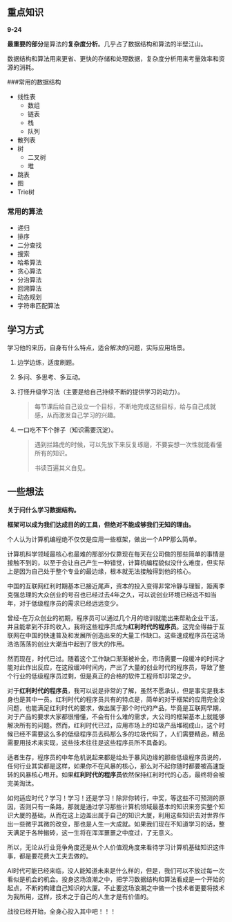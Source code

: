 ## 重点知识

**9-24**

**最重要的部分**是算法的**复杂度分析**。几乎占了数据结构和算法的半壁江山。

数据结构和算法用来更省、更快的存储和处理数据，复杂度分析用来考量效率和资源的消耗。

###常用的数据结构

* 线性表
  * 数组
  * 链表
  * 栈
  * 队列
* 散列表
* 树
  * 二叉树
  * 堆
* 跳表
* 图
* Trie树

### 常用的算法

* 递归
* 排序
* 二分查找
* 搜索
* 哈希算法
* 贪心算法
* 分治算法
* 回溯算法
* 动态规划
* 字符串匹配算法



## 学习方式

学习他的来历，自身有什么特点，适合解决的问题，实际应用场景。

1. 边学边练，适度刷题。

2. 多问、多思考、多互动。

3. 打怪升级学习法（主要是给自己持续不断的提供学习的动力）。

   > 每节课后给自己设立一个目标，不断地完成这些目标，给与自己成就感，从而激发自己学习的兴趣。

4. 一口吃不下个胖子（知识需要沉淀）。

   > 遇到拦路虎的时候，可以先放下来反复琢磨，不要妄想一次性就能看懂所有的知识。
   >
   > 书读百遍其义自见。



## 一些想法

**关于问什么学习数据结构。**

**框架可以成为我们达成目的的工具，但绝对不能成够我们无知的理由。**

个人认为计算机编程绝不仅仅是应用一些框架，做出一个APP那么简单。

计算机科学领域最核心也最难的那部分仅靠现在每天在公司做的那些简单的事情是接触不到的，以至于会让自己产生一种错觉，计算机编程貌似没什么难度，但实际上是因为自己处于整个专业的最边缘，根本就无法接触得到他的核心。

中国的互联网红利时期基本已接近尾声，资本的投入变得非常冷静与理智，距离李克强总理的大众创业的号召也已经过去4年之久，可以说创业环境已经远不如当年，对于低级程序员的需求已经远远变少。

曾经-在万众创业的初期，程序员可以通过几个月的培训就能出来帮助企业干活，并且能拿到不菲的收入，我将这些程序员成为**红利时代的程序员**。这完全得益于互联网在中国的快速普及和发展所创造出来的大量工作缺口。这些速成程序员在这场浩浩荡荡的创业大潮当中起到了很大的作用。

然而现在，时代已过。随着这个工作缺口渐渐被补全，市场需要一段缓冲的时间才能对此作出反应，在这段缓冲时间内，产出了大量的创业时代的程序员，导致了整个行业的低级程序员过剩，但是真正的合格的软件工程师却非常之少。

对于**红利时代的程序员**，我可以说是非常的了解，虽然不愿承认，但是事实是我本身也是其中一员。红利时代的程序员共有的特点是，简单的对于框架的应用完全没问题，也能满足红利时代的要求，做出属于那个时代的产品，毕竟是互联网早期，对于产品的要求大家都很懵懂，不会有什么难的需求，大公司的框架基本上就能够解决所有的问题。然而，红利时代已过，应用市场上的垃圾产品堆砌成山，这个时候已经不需要这么多的低级程序员去码那么多的垃圾代码了，人们需要精品，精品需要用技术来实现，这些技术往往是这些程序员所不具备的。

适者生存，程序员的中年危机说起来都是给处于暴风边缘的那些低级程序员说的，任何行业其实都是这样，如果你不在风暴的核心，那么对不起你随时都要被高速旋转的风暴核心甩开。如果**红利时代的程序员**依然保持红利时代的心态，最终将会被完美淘汰。

如何适应时代？学习！学习！还是学习！除非你转行，中奖，等这些不可预测的原因，否则只有一条路，那就是通过学习那些计算机领域最基本的知识来夯实整个知识大厦的基础，从而在这上边盖出属于自己的知识大厦，利用这些知识去对世界作出一些微乎其微的改变，那也是人生一大成就。如果我们现在不知道学习的话，整天满足于各种搬砖，这一生将在浑浑噩噩之中度过，了无意义。

所以，无论从行业竞争角度还是从个人价值观角度来看待学习计算机基础知识这件事，都是要花费大工夫去做的。

AI时代可能已经来临，没人能知道未来是什么样的，但是，我们可以不放过每一次看似是机会的机会。投身这场浪潮之中，把学习数据结构和算法看成是一个开始的起点，不断的构建自己知识的大厦。不止要这场浪潮之中做一个技术者更要将技术为我所用，这样，技术之于自己的人生才是有价值的。

战役已经开始，全身心投入其中吧！！！

